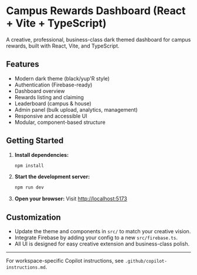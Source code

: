 # Campus Rewards Dashboard (React + Vite + TypeScript)

A creative, professional, business-class dark themed dashboard for campus rewards, built with React, Vite, and TypeScript.

## Features
- Modern dark theme (black/yup'R style)
- Authentication (Firebase-ready)
- Dashboard overview
- Rewards listing and claiming
- Leaderboard (campus & house)
- Admin panel (bulk upload, analytics, management)
- Responsive and accessible UI
- Modular, component-based structure

## Getting Started

1. **Install dependencies:**
   ```sh
   npm install
   ```
2. **Start the development server:**
   ```sh
   npm run dev
   ```
3. **Open your browser:**
   Visit [http://localhost:5173](http://localhost:5173)

## Customization
- Update the theme and components in `src/` to match your creative vision.
- Integrate Firebase by adding your config to a new `src/firebase.ts`.
- All UI is designed for easy creative extension and business-class polish.

---

For workspace-specific Copilot instructions, see `.github/copilot-instructions.md`.
